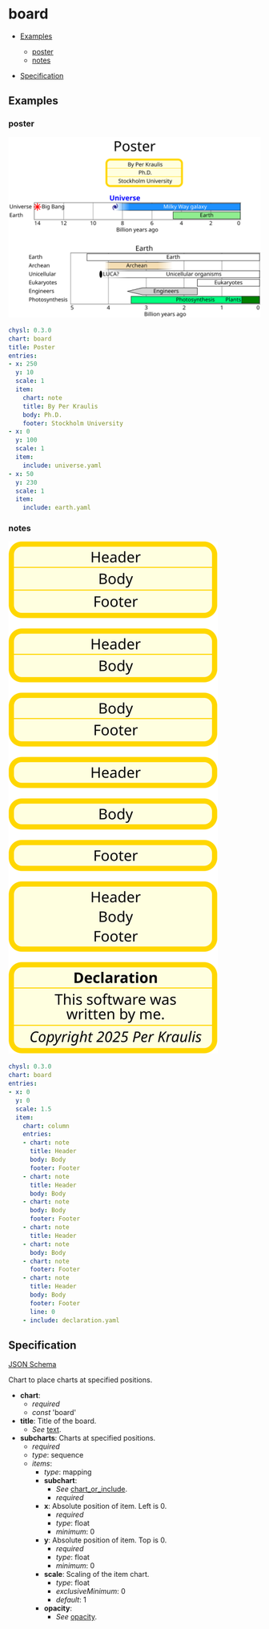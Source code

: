 # board

- [Examples](#examples)
  - [poster](#poster)
  - [notes](#notes)

- [Specification](#specification)

## Examples

### poster

![poster SVG](poster.svg)

```yaml
chysl: 0.3.0
chart: board
title: Poster
entries:
- x: 250
  y: 10
  scale: 1
  item:
    chart: note
    title: By Per Kraulis
    body: Ph.D.
    footer: Stockholm University
- x: 0
  y: 100
  scale: 1
  item:
    include: universe.yaml
- x: 50
  y: 230
  scale: 1
  item:
    include: earth.yaml
```
### notes

![notes SVG](notes.svg)

```yaml
chysl: 0.3.0
chart: board
entries:
- x: 0
  y: 0
  scale: 1.5
  item:
    chart: column
    entries:
    - chart: note
      title: Header
      body: Body
      footer: Footer
    - chart: note
      title: Header
      body: Body
    - chart: note
      body: Body
      footer: Footer
    - chart: note
      title: Header
    - chart: note
      body: Body
    - chart: note
      footer: Footer
    - chart: note
      title: Header
      body: Body
      footer: Footer
      line: 0
    - include: declaration.yaml
```
## Specification

[JSON Schema](board.md)

Chart to place charts at specified positions.

- **chart**:
  - *required*
  - *const* 'board'
- **title**: Title of the board.
  - *See* [text](schema_defs.md#text).
- **subcharts**: Charts at specified positions.
  - *required*
  - *type*: sequence
  - *items*:
    - *type*: mapping
    - **subchart**:
      - *See* [chart_or_include](schema_defs.md#chart_or_include).
      - *required*
    - **x**: Absolute position of item. Left is 0.
      - *required*
      - *type*: float
      - *minimum*: 0
    - **y**: Absolute position of item. Top is 0.
      - *required*
      - *type*: float
      - *minimum*: 0
    - **scale**: Scaling of the item chart.
      - *type*: float
      - *exclusiveMinimum*: 0
      - *default*: 1
    - **opacity**:
      - *See* [opacity](schema_defs.md#opacity).

